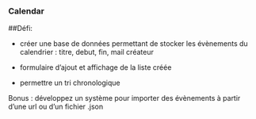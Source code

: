 ### Calendar

##Défi:
- créer une base de données permettant de stocker les évènements du calendrier : titre, debut, fin, mail créateur

- formulaire d’ajout et affichage de la liste créée

- permettre un tri chronologique

Bonus : développez un système pour importer des évènements à partir d’une url ou d’un fichier .json
